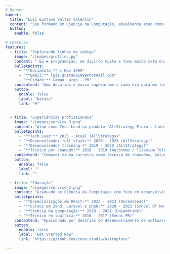 ```yaml
---
# Banner
banner:
  title: "Luiz Gustavo Valter Valentin"
  content: "Sou formado em Ciencia da Computação, atualmente atuo como Tech Lead na empresa AllStrategy. Aprendizado e aprimoramento de conhecimentos fazem parte do meu dia a dia."
  button:
    enable: false

# Features
features:
  - title: "Explorando linhas de código"
    image: "/images/profile.jpg"
    content: " Eu ❤️ programação, me divirto muito e tomo muito café durante meus projetos. ☕"
    bulletpoints:
      - "**Nacimento:** 1 Nov 1999"
      - "**Email:** luiz.gustavo1999@hotmail.com"
      - "**Cidade:** Campo Largo - PR"
    contentend: "Amo desafios e busco superar-me a cada dia para me tornar um Tech Lead mais capacitado."
    button:
      enable: false
      label: "batata"
      link: "#"

 
  - title: "Experiências profissionais"
    image: "/images/service-3.png"
    content: "Atuo como Tech Lead no produto 'AllStrategy Fluxo', liderando um time de 4 desenvolvedores. Meu dia a dia é repleto de desafios, onde colaboro e auxilio a equipe para alcançarmos nossos objetivos."
    bulletpoints:
      - "**Tech Lead:** 2023 - Atual (AllStrategy)"
      - "**Desenvolvedor full stack:** 2020 - 2023 (AllStrategy)"
      - "**Desenvolvedor training:** 2019 - 2020 (AllStrategy)"
      - "**Técnico por chamado:** 2016 - 2019 (Autônomo / Titanium Telecom)"
    contentend: "Comecei minha carreira como técnico de chamados, solucionando problemas de infraestrutura em máquinas de empresas terceirizadas. Posteriormente, migrei para a área da programação, onde encontrei minha verdadeira paixão: criar e auxiliar no desenvolvimento de novos produtos."
    button:
      enable: false
      label: ""
      link: ""

  - title: "Educação"
    image: "/images/service-2.png"
    content: "Graduado em Ciência da Computação com foco em desenvolvimento de software. Especializado em Next.js, JavaScript, Laravel e PHP."
    bulletpoints:
      - "**Especialização em React:** 2022 - 2023 (Rocketseat)"
      - "**Cursos em Zend, Laravel e php8:** 2020 - 2022 (School Of Net)"
      - "**Ciencia da computação:** 2018 - 2021 (Uniandrade)"
      - "**Técnico em logítica:** 2016 - 2017 (Senai PR)"
    contentend: "Apaixonado por desafios de desenvolvimento de software e em constante busca por oportunidades para aplicar meu conhecimento."
    button:
      enable: false
      label: "Get Started Now"
      link: "https://github.com/zeon-studio/astroplate"

---
```


